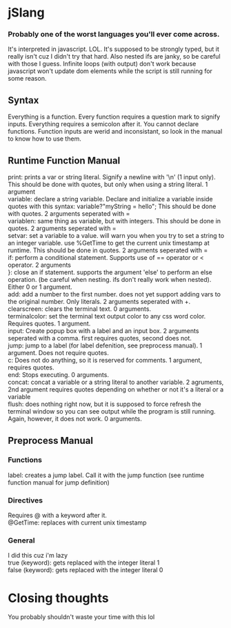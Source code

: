 # jSlang
### Probably one of the worst languages you'll ever come across.
It's interpreted in javascript. LOL. It's supposed to be strongly typed, but it really isn't cuz I didn't try that hard. Also nested ifs are janky, so be careful with those I guess. Infinite loops (with output) don't work because javascript won't update dom elements while the script is still running for some reason.
## Syntax
Everything is a function. Every function requires a question mark to signify inputs. Everything requires a semicolon after it. You cannot declare functions. Function inputs are werid and inconsistant, so look in the manual to know how to use them.
## Runtime Function Manual
print: prints a var or string literal. Signify a newline with '\n' (1 input only). This should be done with quotes, but only when using a string literal. 1 argument<br>
variable: declare a string variable. Declare and initialize a variable inside quotes with this syntax: variable?"myString = hello"; This should be done with quotes. 2 arguments seperated with =<br>
variablen: same thing as variable, but with integers. This should be done in quotes. 2 arguments seperated with =<br>
setvar: set a variable to a value. will warn you when you try to set a string to an integer variable. use %GetTime to get the current unix timestamp at runtime. This should be done in quotes. 2 arguments seperated with =<br>
if: perform a conditional statement. Supports use of == operator or < operator. 2 arguments<br>
}: close an if statement. supports the argument 'else' to perform an else operation. (be careful when nesting. ifs don't really work when nested). Either 0 or 1 argument.<br>
add: add a number to the first number. does not yet support adding vars to the original number. Only literals. 2 arguments seperated with +.<br>
clearscreen: clears the terminal text. 0 arguments.<br>
terminalcolor: set the terminal text output color to any css word color. Requires quotes. 1 argument.<br>
input: Create popup box with a label and an input box. 2 arguments seperated with a comma. first requires quotes, second does not.<br>
jump: jump to a label (for label defenition, see preprocess manual). 1 argument. Does not require quotes.<br>
c: Does not do anything, so it is reserved for comments. 1 argument, requires quotes.<br>
end: Stops executing. 0 arguments.<br>
concat: concat a variable or a string literal to another variable. 2 agruments, 2nd argument requires quotes depending on whether or not it's a literal or a variable<br>
flush: does nothing right now, but it is supposed to force refresh the terminal window so you can see output while the program is still running. Again, however, it does not work. 0 arguments.<br>
## Preprocess Manual
### Functions
label: creates a jump label. Call it with the jump function (see runtime function manual for jump definition)<br>
### Directives
Requires @ with a keyword after it.<br>
@GetTime: replaces with current unix timestamp<br>
### General
I did this cuz i'm lazy<br>
true (keyword): gets replaced with the integer literal 1<br>
false (keyword): gets replaced with the integer literal 0<br>
# Closing thoughts
You probably shouldn't waste your time with this lol